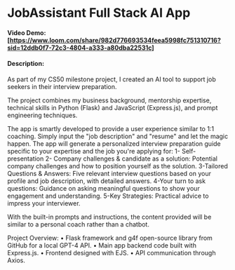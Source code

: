 # JobAssistant Full Stack AI App

#### Video Demo: [https://www.loom.com/share/982d776693534feea5998fc751310716?sid=12ddb0f7-72c3-4804-a333-a80dba22531c]

#### Description:

As part of my CS50 milestone project, I created an AI tool to support job seekers in their interview preparation.

The project combines my business background, mentorship expertise, technical skills in Python (Flask) and JavaScript (Express.js), and prompt engineering techniques.

The app is smartly developed to provide a user experience similar to 1:1 coaching.
Simply input the "job description" and "resume" and let the magic happen. The app will generate a personalized interview preparation guide specific to your expertise and the job you're applying for:
 1- Self-presentation
 2- Company challenges & candidate as a solution: Potential company
 challenges and how to position yourself as the solution.
 3-Tailored Questions & Answers: Five relevant interview questions based
 on your profile and job description, with detailed answers.
 4-Your turn to ask questions: Guidance on asking meaningful questions
 to show your engagement and understanding.
 5-Key Strategies: Practical advice to impress your interviewer.

With the built-in prompts and instructions, the content provided will be similar to a personal coach rather than a chatbot.

Project Overview:
 • Flask framework and g4f open-source library from GitHub for a local
 GPT-4 API.
 • Main app backend code built with Express.js.
 • Frontend designed with EJS.
 • API communication through Axios. 
